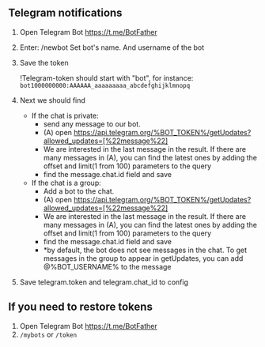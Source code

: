 ## Telegram notifications
1. Open Telegram Bot
https://t.me/BotFather
2. Enter:
/newbot
Set bot's name.
And username of the bot
3. Save the token

    !Telegram-token should start with "bot", for instance: `bot1000000000:AAAAAA_aaaaaaaaa_abcdefghijklmnopq`
4. Next we should find 
    - If the chat is private:
        - send any message to our bot.
        - (A) open https://api.telegram.org/%BOT_TOKEN%/getUpdates?allowed_updates=[%22message%22]
        - We are interested in the last message in the result. If there are many messages in (A), you can find the  latest ones by adding the offset and limit(1 from 100) parameters to the query
        - find the message.chat.id field and save
    - If the chat is a group:
        - Add a bot to the chat.
        - (A) open https://api.telegram.org/%BOT_TOKEN%/getUpdates?allowed_updates=[%22message%22]
        - We are interested in the last message in the result. If there are many messages in (A), you can find the latest ones by adding the offset and limit(1 from 100) parameters to the query
        - find the message.chat.id field and save
        - *by default, the bot does not see messages in the chat. To get messages in the group to appear in getUpdates, you can add @%BOT_USERNAME% to the message
5. Save telegram.token and telegram.chat_id to config


## If you need to restore tokens
1. Open Telegram Bot
https://t.me/BotFather
2. `/mybots` or `/token`
